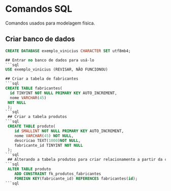 # Comandos SQL

Comandos usados para modelagem física.

## Criar banco de dados
```sql
CREATE DATABASE exemplo_vinicius CHARACTER SET utf8mb4;

## Entrar no banco de dados para usá-lo
```sql
USE exemplo_vinicius (REVISAR, NÃO FUNCIONOU)

## Criar a tabela de fabricantes
```sql
CREATE TABLE fabricantes(
  id TINYINT NOT NULL PRIMARY KEY AUTO_INCREMENT, 
  nome VARCHAR(45)
 NOT NULL
 );
```sql
 ## Criar a tabela produtos
```sql
 CREATE TABLE produto(
    id SMALLINT NOT NULL PRIMARY KEY AUTO_INCREMENT,
    nome VARCHAR(45) NOT NULL,
    descricao TEXT(1000)NOT NULL,
    fabricante_id TINYINT NOT NULL
 );
```sql
 ## Alterando a tabela produtos para criar relacionamento a partir da coluna fabricante_id, com a coluna id da tabela fabricantes 
```sql
 ALTER TABLE produto
    ADD CONSTRAINT fk_produtos_fabricantes
    FOREIGN KEY(fabricante_id) REFERENCES fabricantes(id);
```sql





